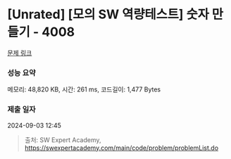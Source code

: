 # [Unrated] [모의 SW 역량테스트] 숫자 만들기 - 4008 

[문제 링크](https://swexpertacademy.com/main/code/problem/problemDetail.do?contestProbId=AWIeRZV6kBUDFAVH) 

### 성능 요약

메모리: 48,820 KB, 시간: 261 ms, 코드길이: 1,477 Bytes

### 제출 일자

2024-09-03 12:45



> 출처: SW Expert Academy, https://swexpertacademy.com/main/code/problem/problemList.do